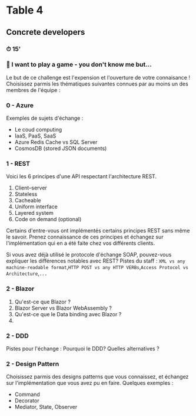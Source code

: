 # Table 4
## Concrete developers

### ⏱ 15' 

### 🤡 I want to play a game - you don't know me but...

Le but de ce challenge est l'expension et l'ouverture de votre connaisance !
Choisissez parmis les thématiques suivantes connues par au moins un des membres de l'équipe :

### 0 - Azure
Exemples de sujets d'échange :
- Le coud computing
- IaaS, PaaS, SaaS
- Azure Redis Cache vs SQL Server
- CosmosDB (stored JSON documents)

### 1 - REST
Voici les 6 principes d'une API respectant l'architecture REST.

1. Client–server
2. Stateless
3. Cacheable
4. Uniform interface
5. Layered system
6. Code on demand (optional)

Certains d'entre-vous ont implémentés certains principes REST sans même le savoir. 
Prenez connaissance de ces principes et échangez sur l'implémentation qui en a été faite chez vos différents clients.

Si vous avez déjà utilisé le protocole d'échange SOAP, pouvez-vous expliquer les différences notables avec REST?
Pistes du staff : ```XML vs any machine-readable format```,```HTTP POST vs any HTTP VERBs```,```Access Protocol vs Architecture```,```...``` 

### 2 - Blazor
1. Qu'est-ce que Blazor ?
2. Blazor Server vs Blazor WebAssembly ?
3. Qu'est-ce que le Data binding avec Blazor ?
4. 

### 2 - DDD
Pistes pour l'échange :
Pourquoi le DDD?
Quelles alternatives ?
### 2 - Design Pattern
Choisissez parmis des designs patterns que vous connaissez, et échangez sur l'implémentation que vous avez pu en faire.
Quelques exemples :
- Command
- Decorator
- Mediator, State, Observer





